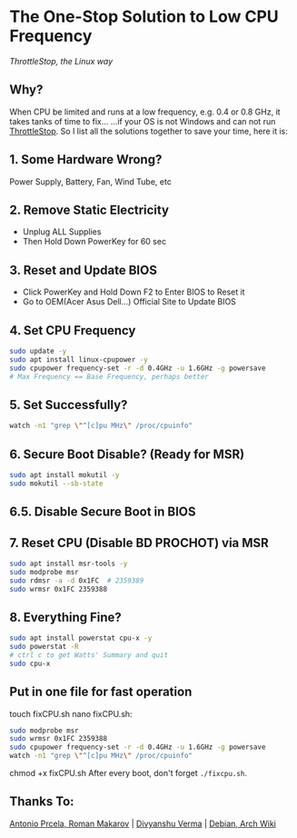 # The One-Stop Solution to Low CPU Frequency
*ThrottleStop, the Linux way*

## Why?
When CPU be limited and runs at a low frequency, e.g. 0.4 or 0.8 GHz, it takes tanks of time to fix... ...if your OS is not Windows and can not run [ThrottleStop](https://www.techpowerup.com/download/techpowerup-throttlestop/).
So I list all the solutions together to save your time, here it is:

## 1. Some Hardware Wrong?
Power Supply, Battery, Fan, Wind Tube, etc

## 2. Remove Static Electricity
- Unplug ALL Supplies
- Then Hold Down PowerKey for 60 sec

## 3. Reset and Update BIOS
- Click PowerKey and Hold Down F2 to Enter BIOS to Reset it
- Go to OEM(Acer Asus Dell...) Official Site to Update BIOS

## 4. Set CPU Frequency
```bash
sudo update -y
sudo apt install linux-cpupower -y
sudo cpupower frequency-set -r -d 0.4GHz -u 1.6GHz -g powersave
# Max Frequency == Base Frequency, perhaps better
```

## 5. Set Successfully?
```bash
watch -n1 "grep \"^[c]pu MHz\" /proc/cpuinfo"
```
## 6. Secure Boot Disable? (Ready for MSR)
```bash
sudo apt install mokutil -y
sudo mokutil --sb-state
```
## 6.5. Disable Secure Boot in BIOS

## 7. Reset CPU (Disable BD PROCHOT) via MSR
```bash
sudo apt install msr-tools -y
sudo modprobe msr
sudo rdmsr -a -d 0x1FC  # 2359389
sudo wrmsr 0x1FC 2359388
```

## 8. Everything Fine?
```bash
sudo apt install powerstat cpu-x -y
sudo powerstat -R
# ctrl c to get Watts' Summary and quit
sudo cpu-x
```

## Put in one file for fast operation
touch fixCPU.sh
nano fixCPU.sh:
```bash
sudo modprobe msr
sudo wrmsr 0x1FC 2359388
sudo cpupower frequency-set -r -d 0.4GHz -u 1.6GHz -g powersave
watch -n1 "grep \"^[c]pu MHz\" /proc/cpuinfo"
```
chmod +x fixCPU.sh
After every boot, don't forget `./fixcpu.sh`.

## Thanks To:
[Antonio Prcela, Roman Makarov](https://github.com/kitsunyan/intel-undervolt/issues/17) |
[Divyanshu Verma](https://github.com/DivyanshuVerma/throttlestop-linux) |
[Debian, Arch Wiki](https://wiki.debian.org/CpuFrequencyScaling)
